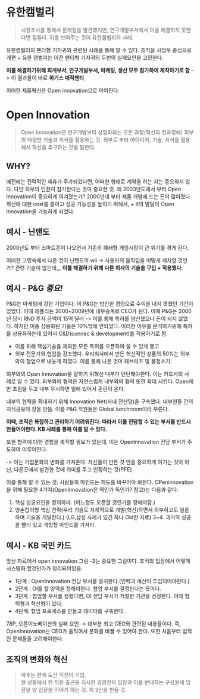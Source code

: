 
# 유한캠벌리
>시장조사를 통해서 문제점을 발견했지만, 연구개발부서에서 이를 해결하지 못한다면 힘들다.
>이를 보여주는 것이 유한캠벌리의 사례.


유한캠벌리의 팬티형 기저귀와 관련된 사례를 통해 알 수 있다.
조직을 사업부 중심으로 개편 + 유한 캠벌리는 이전 팬티형 기저귀의 두번의 실패요인을 고민한다.

**이를 해결하기위해 회계부서, 연구개발부서, 마케팅, 생산 모두 참가하여 제작하기로 함** -> 이 결과물이 바로 **하기스 매직팬티**

이러한 제품혁신은  Open innovation으로 이어진다.


# Open Innovation
> Open Innovation은 연구개발부터 상업화되는 모든 과정(혁신의 전과정에) 외부의 다양한 기술과 지식을 활용하는 것.  외부로 부터 아이디어, 기술, 지식을 활용해서 혁신을 추구하는 것을 말한다.


## WHY?
예전에는 전략적인 제휴가 주가되었다면, 어떠한 형태로 계약을 하는 지는 중요하지 않다. 다만 외부의 인원이 참가한다는 것이 중요한 것. 
왜 2003년도에서 부터 Open Innovation이 중요하게 여겨졌는가?
2000년대 부터 제품 개발에 드는 돈이 많아졌다. 
혁신에 대한 cost를 줄이고 성공 가능성을 높히기 위해서, + It의 발달이 Open Innovation을 가능하게 되었다.

## 예시 - 닌탠도
2000년도 부터 스마트폰이 나오면서 기존의 폐쇄형 게임시장이 큰 위기를 겪게 된다.

이러한 고민속에서 나온 것이 닌탠도의 wii 
-> 사용자의 움직임을 어떻게 캐치할 것인가? 관련 기술이 없는데,,,
**이를 해결하기 위해 다른 회사의 기술을 구입 + 적용했다.**

## 예시 - P&G *중요!*
P&G는 마케팅에 강한 기업이다. 이 P&G는 방만한 경영으로 수익을 내지 못했던 기간이 있었다.
이때 래플리는 2000~2009년에 내부승계로 CEO가 된다.
이때 P&G는 2000년 당시 RND 투자 금액이 15억 달러 -> 이를 통해 특허를 양산했으나 돈이 되지 않았다. 하지만 이중 상용화된 기술은 10%밖에 안되었다. 
이러한 이유를 분석하기위해 특허를 상용화하는데 있어서 C&D(connec & development)를 적용하기로 함.
- 이를 위해 핵심기술을 제외한 모든 특허를 오픈하여 쓸 수 있게 했고
- 외부 전문가와 협업을 강조했다.
우리회사에서 만든 혁신적인 상품의 50%는 외부와의 협업으로 내놓게 하였다. 이를 통해 나온 것이 페브리즈 및 물청소기.

외부와의 Open Innovation을 잘하기 위해선 내부가 탄탄해야한다. 이는 카드사의 사례로 알 수 있다. 
외부와의 협력은 자연스럽게 내부와의 협력 또한 확대 시킨다. 
Open에만 초점을 두고 내부 무시하면 일에 있어서 혼란이 온다.

내부의 협력을 확대하기 위해 Innovation Net(사내 전산망)을 구축했다. 내부원들 간의 지식공유의 장을 만듬. 이를 P&G 직원들은 Global lunchroom이라 부른다.

**이때, 조직은 복잡하고 관리하기 어려워진다.
따라서 이를 전담할 수 있는 부서를 반드시 만들어야한다. KB 사례를 통해 이를 알 수 있다.**

또한 협력에 대한 경험을 축적할 필요가 있는데, 이는 OpenInnovation 전담 부서가 주도하여 이루어진다.

-> 이는 기업문화의 변화를 가져온다. 자신들이 만든 것 만을 중요하게 여기는 것이 아닌, 다른곳에서 발견한 것에 의미를 두고 인정하는 것(PFE)


이를 통해 알 수 있는 것: 사람들의 마인드는 제도를 바꾸어야 바뀐다. OPeninnovation을 위해 필요한 4가지(OpenInnovation은 약인가 독인가? 참고)는 다음과 같다.
1. 핵심 성공요인을 정의하라. (어느정도 오픈할 것인가를 정해야함.)
2. 양손잡이형 핵심 전략(우리 기술도 자체적으로 개발(혁신)하면서 외부하고도 일을 하며 기술을 개발한다.) (LG,삼성 사례가 있긴 하나 Old한 자료)
3~4. 과거의 성공을 빨리 잊고 개방형 마인드를 가져라.

## 예시 - KB 국민 카드 
앞선 자료에서 open innovation 그림 -3는 중요한 그림이다.
조직의 입장에서 어떻게 시스템화 할것인가가 정리되어있음.

- 1단계 : OpenInnovation 전담 부서를 설치한다.(인력과 예산이 투입되어야한다.)
- 2단계 : OI를 할 영역을 정해야한다. 협업 부서를 결정한다는 뜻이다.
- 3단계 : 협업할 부서를 정했다면, OI 전담 부서가 적절한 기관을 선정한다. 이때 협력형과 혁신형이 있다. 
- 4단계: 협업 프로세스를 만들고 데이터를 구축한다.

78P, 오픈이노베이션의 실패 요인
-> 대부분 최고 CEO와 관련된 내용들이다. 즉, OpenInnovation는 CEO가 움직여서 문화를 바꿀 수 있어야 한다. 
또한 처음부터 법적인 문제들을 고려해야한다.





## 조직의 변화와 혁신

>  야후는 현재 도산 직전의 기업.  
     현 상황에서 전 직원 출근을 지시한 경영진의 입장과 이를 반대하는 구성원에 입장을 양 입장을 이야기 하는 것. 제 3안을 만들 것. 